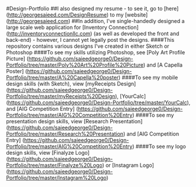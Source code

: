#Design-Portfolio
##I also designed my resume - to see it, go to [here] (http://georgesaieed.com/DesignResume) to my [website] (http://georgesaieed.com)
##In addition, I've single-handedly designed a large scale web application for [Inventory Connection] (http://inventoryconnectionllc.com) (as well as developed the front and back-end) - however, I cannot yet legally post the designs. 
####This repository contains various designs I've created in either Sketch or Photoshop
####To see my skills utilizing Photoshop, see [Poly Art Profile Picture] (https://github.com/saieedgeorge0/Design-Portfolio/tree/master/Poly%20Art%20Profile%20Picture) and [A Capella Poster] (https://github.com/saieedgeorge0/Design-Portfolio/tree/master/A%20Capella%20poster)
####To see my mobile design skills (with Sketch), view [myReceipts Design] (https://github.com/saieedgeorge0/Design-Portfolio/tree/master/myReceipts%20Design), [YourCalc] (https://github.com/saieedgeorge0/Design-Portfolio/tree/master/YourCalc), and [AIG Competition Entry] (https://github.com/saieedgeorge0/Design-Portfolio/tree/master/AIG%20Competition%20Entry)
####To see my presentation design skills, view [Research Presentation] (https://github.com/saieedgeorge0/Design-Portfolio/tree/master/Research%20Presentation) and [AIG Competition Entry] (https://github.com/saieedgeorge0/Design-Portfolio/tree/master/AIG%20Competition%20Entry)
####To see my logo design skills, view [Finalyze Logo] (https://github.com/saieedgeorge0/Design-Portfolio/tree/master/Finalyze%20Logo) or [Instagram Logo] (https://github.com/saieedgeorge0/Design-Portfolio/tree/master/Instagram%20Logo)
